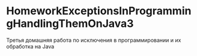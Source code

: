 # HomeworkExceptionsInProgrammingHandlingThemOnJava3
Третья домашняя работа по исключения в программировании и их обработка на Java
